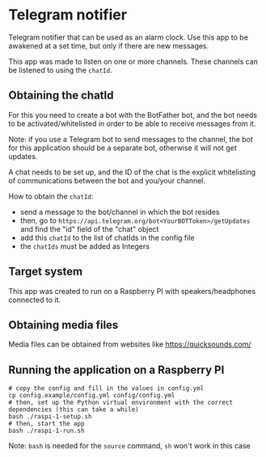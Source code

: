 # Telegram notifier

Telegram notifier that can be used as an alarm clock. Use this app to be awakened at a set time, but only if there are new messages.

This app was made to listen on one or more channels. These channels can be listened to using the `chatId`.

## Obtaining the chatId

For this you need to create a bot with the BotFather bot, and the bot needs to be activated/whitelisted in order to be able to receive messages from it.

Note: if you use a Telegram bot to send messages to the channel, the bot for this application should be a separate bot, otherwise it will not get updates.

A chat needs to be set up, and the ID of the chat is the explicit whitelisting of communications between the bot and you/your channel.
 
How to obtain the `chatId`:
- send a message to the bot/channel in which the bot resides
- then, go to `https://api.telegram.org/bot<YourBOTToken>/getUpdates` and find the "id" field of the "chat" object
- add this `chatId` to the list of chatIds in the config file
- the `chatIds` must be added as Integers

## Target system

This app was created to run on a Raspberry PI with speakers/headphones connected to it.

## Obtaining media files

Media files can be obtained from websites like https://quicksounds.com/

## Running the application on a Raspberry PI

```
# copy the config and fill in the values in config.yml
cp config.example/config.yml config/config.yml
# then, set up the Python virtual environment with the correct dependencies (this can take a while)
bash ./raspi-1-setup.sh
# then, start the app
bash ./raspi-1-run.sh
```

Note: `bash` is needed for the `source` command, `sh` won't work in this case